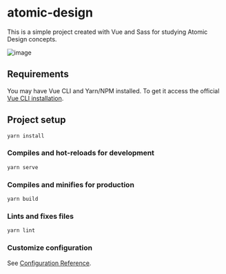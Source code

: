# atomic-design

This is a simple project created with Vue and Sass for studying Atomic Design concepts.

![image](https://user-images.githubusercontent.com/13970098/112547633-bf10e400-8d99-11eb-88fe-7f246c691b53.png)

## Requirements

You may have Vue CLI and Yarn/NPM installed. To get it access the official [Vue CLI installation](https://cli.vuejs.org/).

## Project setup

```
yarn install
```

### Compiles and hot-reloads for development

```
yarn serve
```

### Compiles and minifies for production

```
yarn build
```

### Lints and fixes files

```
yarn lint
```

### Customize configuration

See [Configuration Reference](https://cli.vuejs.org/config/).
